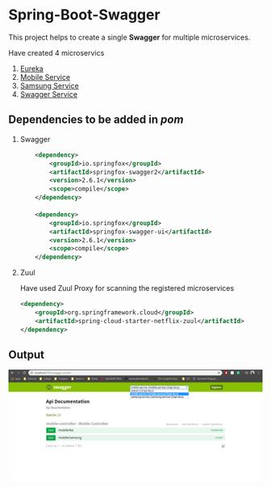 # Spring-Boot-Swagger

This project helps to create a single **Swagger** for multiple microservices.

Have created 4 microservics

1. [Eureka](https://github.com/aman7797/spring-boot-swagger/tree/master/eureka)
2. [Mobile Service](https://github.com/aman7797/spring-boot-swagger/tree/master/mobile)
3. [Samsung Service](https://github.com/aman7797/spring-boot-swagger/tree/master/samsung)
4. [Swagger Service](https://github.com/aman7797/spring-boot-swagger/tree/master/swagger)

## Dependencies to be added in *pom*

1. Swagger

    ```xml
        <dependency>
            <groupId>io.springfox</groupId>
            <artifactId>springfox-swagger2</artifactId>
            <version>2.6.1</version>
            <scope>compile</scope>
        </dependency>
                
        <dependency>
            <groupId>io.springfox</groupId>
            <artifactId>springfox-swagger-ui</artifactId>
            <version>2.6.1</version>
            <scope>compile</scope>
        </dependency>
    ```
2. Zuul
    
    Have used Zuul Proxy for scanning the registered microservices
    ```xml
    <dependency>
        <groupId>org.springframework.cloud</groupId>
        <artifactId>spring-cloud-starter-netflix-zuul</artifactId>
    </dependency>
    ```

## Output
    
![Swagger](\img\swagger-output.png)